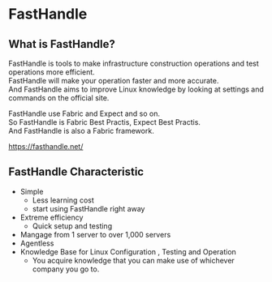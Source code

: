 # FastHandle

## What is FastHandle?

FastHandle is tools to make infrastructure construction operations and test operations more efficient.  
FastHandle will make your operation faster and more accurate.  
And FastHandle aims to improve Linux knowledge by looking at settings and commands on the official site.  
  
FastHandle use Fabric and Expect and so on.  
So FastHandle is Fabric Best Practis, Expect Best Practis.  
And FastHandle is also a Fabric framework.  

https://fasthandle.net/


## FastHandle Characteristic

* Simple
  * Less learning cost
  * start using FastHandle right away
* Extreme efficiency
  * Quick setup and testing
* Mangage from 1 server to over 1,000 servers
* Agentless
* Knowledge Base for Linux Configuration , Testing and Operation 
  * You acquire knowledge that you can make use of whichever company you go to.



